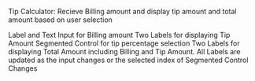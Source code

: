 Tip Calculator:
Recieve Billing amount and display tip amount and total amount based on user selection


Label and Text Input for Billing amount
Two Labels for displaying Tip Amount
Segmented Control for tip percentage selection
Two Labels for displaying Total Amount including Billing and Tip Amount.
All Labels are updated as the input changes or the selected index of Segmented Control Changes
